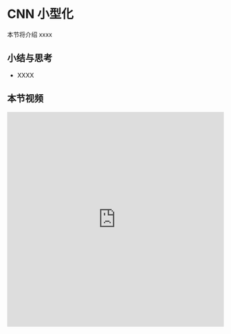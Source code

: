 <!--Copyright © XcodeHw 适用于[License](https://github.com/chenzomi12/AISystem)版权许可-->

# CNN 小型化

本节将介绍 xxxx

## 小结与思考

- XXXX

## 本节视频

<html>
<iframe src="https://player.bilibili.com/player.html?bvid=BV1Y84y1b7xj&as_wide=1&high_quality=1&danmaku=0&t=30&autoplay=0" width="100%" height="500" scrolling="no" border="0" frameborder="no" framespacing="0" allowfullscreen="true"> </iframe>
</html>
